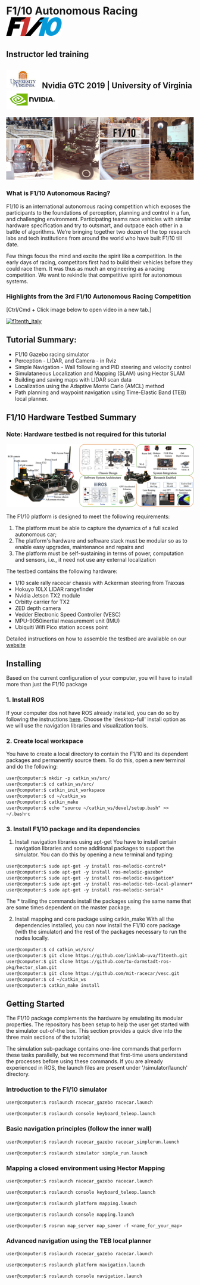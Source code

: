 # F1/10 Autonomous Racing  ![alt text](assets/images/f110logo.png "f1tenth GTC")
## Instructor led training
## ![alt text](assets/images/uva.jpg "f1tenth-UVA") Nvidia GTC 2019 | University of Virginia  ![alt text](assets/images/nvidia-logo.png "f1tenth-GTC")

![](assets/images/banner.jpg)

### What is F1/10 Autonomous Racing?

F1/10 is an international autonomous racing competition which exposes the participants to the foundations of perception, planning and control in a fun, and challenging environment. Participating teams race vehicles with similar hardware specification and try to outsmart, and outpace each other in a battle of algorithms. We’re bringing together two dozen of the top research labs and tech institutions from around the world who have built F1/10 till date.

Few things focus the mind and excite the spirit like a competition. In the early days of racing, competitors first had to build their vehicles before they could race them. It was thus as much an engineering as a racing competition. We want to rekindle that competitive spirit for autonomous systems.

### Highlights from the 3rd F1/10 Autonomous Racing Competition

[Ctrl/Cmd + Click image below to open video in a new tab.]

[![f1tenth_italy](http://img.youtube.com/vi/VlE2Wb_XhoQ/0.jpg)](http://www.youtube.com/watch?v=VlE2Wb_XhoQ "F1/10 Autonomous Racing Competition 2018 - Torino, Italy")

## Tutorial Summary:
- F1/10 Gazebo racing simulator
- Perception - LIDAR, and Camera - in Rviz
- Simple Navigation - Wall following and PID steering and velocity control
- Simulataneous Localization and Mapping (SLAM) using Hector SLAM
- Building and saving maps with LIDAR scan data
- Localization using the Adaptive Monte Carlo (AMCL) method
- Path planning and waypoint navigation using Time-Elastic Band (TEB) local planner.


## F1/10 Hardware Testbed Summary
### Note: Hardware testbed is not required for this tutorial

![](assets/images/testbed.png)

The F1/10 platform is designed to meet the following requirements:

1. The platform must be able to capture the  dynamics  of  a  full  scaled  autonomous car;  
2.  The platform's hardware and software stack must be modular so as to enable easy upgrades, maintenance and repairs and
3. The platform must be self-sustaining in terms of power, computation and sensors, i.e., it need not use any external localization

The testbed contains the following hardware:

* 1/10 scale rally racecar chassis with Ackerman steering from Traxxas
* Hokuyo 10LX LIDAR rangefinder
* Nvidia Jetson TX2 module
* Orbitty carrier for TX2
* ZED depth camera
* Vedder Electronic Speed Controller (VESC)
* MPU-9050inertial measurement unit (IMU)
* Ubiquiti Wifi Pico station access point

Detailed instructions on how to assemble the testbed are available on our [website](f1tenth.org)

## Installing
Based on the current configuration of your computer, you will have to install more than just the F1/10 package

### 1. Install ROS
If your computer dos not have ROS already installed, you can do so by following the instructions [here](http://wiki.ros.org/melodic/Installation/Ubuntu). Choose the 'desktop-full' install option as we will use the navigation libraries and visualization tools.
### 2. Create local workspace

You have to create a local directory to contain the F1/10 and its dependent packages and permanently source them. To do this, open a new terminal and do the following:

```console
user@computer:$ mkdir -p catkin_ws/src/
user@computer:$ cd catkin_ws/src/
user@computer:$ catkin_init_workspace
user@computer:$ cd ~/catkin_ws
user@computer:$ catkin_make
user@computer:$ echo "source ~/catkin_ws/devel/setup.bash" >> ~/.bashrc
```

### 3. Install F1/10 package and its dependencies

1. Install navigation libraries using apt-get
You have to install certain navigation libraries and some additional packages to support the simulator. You can do this by opening a new terminal and typing:
```console
user@computer:$ sudo apt-get -y install ros-melodic-control*
user@computer:$ sudo apt-get -y install ros-melodic-gazebo*
user@computer:$ sudo apt-get -y install ros-melodic-navigation*
user@computer:$ sudo apt-get -y install ros-melodic-teb-local-planner*
user@computer:$ sudo apt-get -y install ros-melodic-serial*
```
The * trailing the commands install the packages using the same name that are some times dependent on the master package.

2. Install mapping and core package using catkin_make
With all the dependencies installed, you can now install the F1/10 core package (with the simulator) and the rest of the packages necessary to run the nodes locally.

```console
user@computer:$ cd catkin_ws/src/
user@computer:$ git clone https://github.com/linklab-uva/f1tenth.git
user@computer:$ git clone https://github.com/tu-darmstadt-ros-pkg/hector_slam.git
user@computer:$ git clone https://github.com/mit-racecar/vesc.git
user@computer:$ cd ~/catkin_ws
user@computer:$ catkin_make install
```

## Getting Started

The F1/10 package complements the hardware by emulating its modular properties. The repository has been setup to help the user get started with the simulator out-of-the box. This section provides a quick dive into the three main sections of the tutorial;

The simulation sub-package contains one-line commands that perform these tasks parallelly, but we recommend that first-time users understand the processes before using these commands. If you are already experienced in ROS, the launch files are present under '/simulator/launch' directory.

### Introduction to the F1/10 simulator

```console
user@computer:$ roslaunch racecar_gazebo racecar.launch
```

```console
user@computer:$ roslaunch console keyboard_teleop.launch
```

### Basic navigation principles (follow the inner wall)

```console
user@computer:$ roslaunch racecar_gazebo racecar_simplerun.launch
```

```console
user@computer:$ roslaunch simulator simple_run.launch
```

### Mapping a closed environment using Hector Mapping

```console
user@computer:$ roslaunch racecar_gazebo racecar.launch
```

```console
user@computer:$ roslaunch console keyboard_teleop.launch
```

```console
user@computer:$ roslaunch platform mapping.launch
```

```console
user@computer:$ roslaunch console mapping.launch
```

```console
user@computer:$ rosrun map_server map_saver -f <name_for_your_map>
```

### Advanced navigation using the TEB local planner

```console
user@computer:$ roslaunch racecar_gazebo racecar.launch
```

```console
user@computer:$ roslaunch platform navigation.launch
```

```console
user@computer:$ roslaunch console navigation.launch
```
